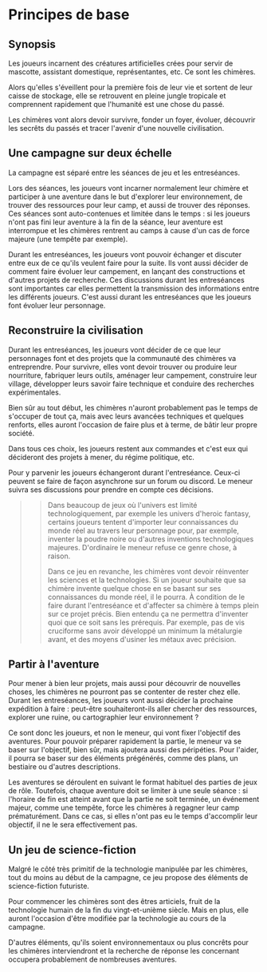 # Principes de base

## Synopsis

Les joueurs incarnent des créatures artificielles crées pour servir de mascotte, assistant domestique, représentantes, etc. Ce sont les chimères.

Alors qu'elles s'éveillent pour la première fois de leur vie et sortent de leur caisse de stockage, elle se retrouvent en pleine jungle tropicale et comprennent rapidement que l'humanité est une chose du passé.

Les chimères vont alors devoir survivre, fonder un foyer, évoluer, découvrir les secrêts du passés et tracer l'avenir d'une nouvelle civilisation.

## Une campagne sur deux échelle

La campagne est séparé entre les séances de jeu et les entreséances.

Lors des séances, les joueurs vont incarner normalement leur chimère et participer à une aventure dans le but d'explorer leur environnement, de trouver des ressources pour leur camp, et aussi de trouver des réponses. Ces séances sont auto-contenues et limitée dans le temps : si les joueurs n'ont pas fini leur aventure à la fin de la séance, leur aventure est interrompue et les chimères rentrent au camps à cause d'un cas de force majeure (une tempête par exemple).

Durant les entreséances, les joueurs vont pouvoir échanger et discuter entre eux de ce qu'ils veulent faire pour la suite. Ils vont aussi décider de comment faire évoluer leur campement, en lançant des constructions et d'autres projets de recherche. Ces discussions durant les entreséances sont importantes car elles permettent la transmission des informations entre les différents joueurs. C'est aussi durant les entreséances que les joueurs font évoluer leur personnage.

## Reconstruire la civilisation

Durant les entreséances, les joueurs vont décider de ce que leur personnages font et des projets que la communauté des chimères va entreprendre. Pour survivre, elles vont devoir trouver ou produire leur nourriture, fabriquer leurs outils, aménager leur campement, construire leur village, développer leurs savoir faire technique et conduire des recherches expérimentales.

Bien sûr au tout début, les chimères n'auront probablement pas le temps de s'occuper de tout ça, mais avec leurs avancées techniques et quelques renforts, elles auront l'occasion de faire plus et à terme, de bâtir leur propre société.

Dans tous ces choix, les joueurs restent aux commandes et c'est eux qui décideront des projets à mener, du régime politique, etc.

Pour y parvenir les joueurs échangeront durant l'entreséance. Ceux-ci peuvent se faire de façon asynchrone sur un forum ou discord. Le meneur suivra ses discussions pour prendre en compte ces décisions.

>> Dans beaucoup de jeux où l'univers est limité technologiquement, par exemple les univers d'heroic fantasy, certains joueurs tentent d'importer leur connaissances du monde réel au travers leur personnage pour, par exemple, inventer la poudre noire ou d'autres inventions technologiques majeures. D'ordinaire le meneur refuse ce genre chose, à raison.
>>
>> Dans ce jeu en revanche, les chimères vont devoir réinventer les sciences et la technologies. Si un joueur souhaite que sa chimère invente quelque chose en se basant sur ses connaissances du monde réel, il le pourra. À condition de le faire durant l'entreséance et d'affecter sa chimère à temps plein sur ce projet précis. Bien entendu ça ne permettra d'inventer quoi que ce soit sans les prérequis. Par exemple, pas de vis cruciforme sans avoir développé un minimum la métalurgie avant, et des moyens d'usiner les métaux avec précision.

## Partir à l'aventure

Pour mener à bien leur projets, mais aussi pour découvrir de nouvelles choses, les chimères ne pourront pas se contenter de rester chez elle. Durant les entreséances, les joueurs vont aussi décider la prochaine expédition à faire : peut-être souhaiteront-ils aller chercher des ressources, explorer une ruine, ou cartographier leur environnement ?

Ce sont donc les joueurs, et non le meneur, qui vont fixer l'objectif des aventures. Pour pouvoir préparer rapidement la partie, le meneur va se baser sur l'objectif, bien sûr, mais ajoutera aussi des péripéties. Pour l'aider, il pourra se baser sur des éléments prégénérés, comme des plans, un bestiaire ou d'autres descriptions.

Les aventures se déroulent en suivant le format habituel des parties de jeux de rôle. Toutefois, chaque aventure doit se limiter à une seule séance : si l'horaire de fin est atteint avant que la partie ne soit terminée, un événement majeur, comme une tempête, force les chimères à regagner leur camp prématurément. Dans ce cas, si elles n'ont pas eu le temps d'accomplir leur objectif, il ne le sera effectivement pas.

## Un jeu de science-fiction

Malgré le côté très primitif de la technologie manipulée par les chimères, tout du moins au début de la campagne, ce jeu propose des éléments de science-fiction futuriste.

Pour commencer les chimères sont des êtres articiels, fruit de la technologie humain de la fin du vingt-et-unième siècle. Mais en plus, elle auront l'occasion d'être modifiée par la technologie au cours de la campagne.

D'autres éléments, qu'ils soient environnementaux ou plus concrêts pour les chimères interviendront et la recherche de réponse les concernant occupera probablement de nombreuses aventures.
